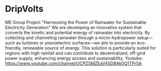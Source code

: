 # DripVolts
ME Group Project
"Harnessing the Power of Rainwater for Sustainable Electricity Generation"
We are developing an innovative system that converts the kinetic and potential energy of rainwater into electricity. By collecting and channeling rainwater through a micro-hydropower setup—such as turbines or piezoelectric surfaces—we aim to provide an eco-friendly, renewable source of energy. This solution is particularly suited for regions with high rainfall and can contribute to decentralized, off-grid power supply, enhancing energy access and sustainability.
 Youtube: https://www.youtube.com/channel/UCPZSMZEaV4SD8Ak0Q1TPr5A
